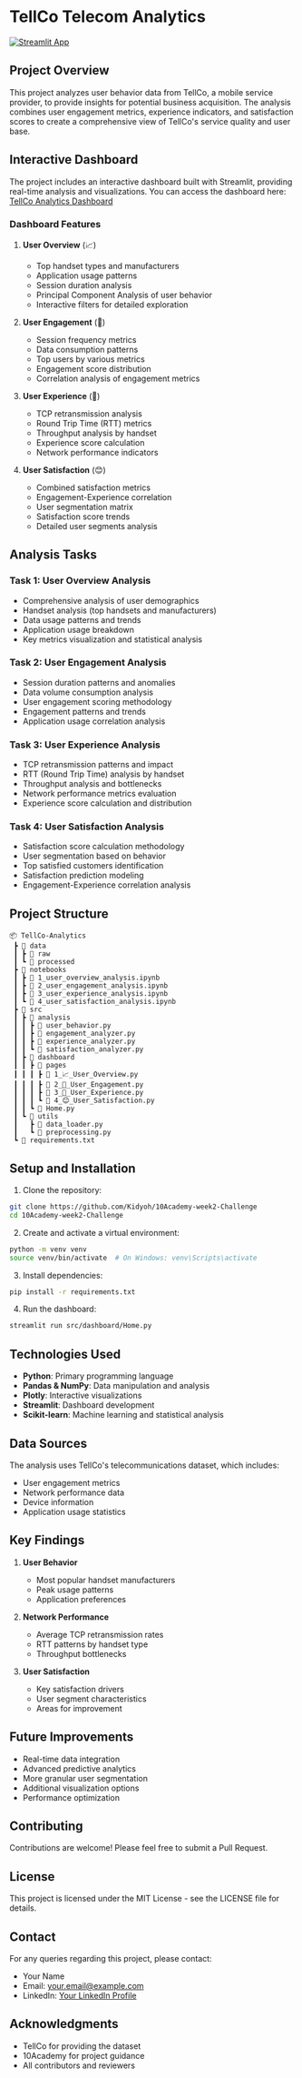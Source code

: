 # TellCo Telecom Analytics

[![Streamlit App](https://static.streamlit.io/badges/streamlit_badge_black_white.svg)](https://tellco-10x.streamlit.app/)

## Project Overview
This project analyzes user behavior data from TellCo, a mobile service provider, to provide insights for potential business acquisition. The analysis combines user engagement metrics, experience indicators, and satisfaction scores to create a comprehensive view of TellCo's service quality and user base.

## Interactive Dashboard
The project includes an interactive dashboard built with Streamlit, providing real-time analysis and visualizations. You can access the dashboard here: [TellCo Analytics Dashboard](YOUR_DASHBOARD_LINK_HERE)

### Dashboard Features
1. **User Overview** (📈)
   - Top handset types and manufacturers
   - Application usage patterns
   - Session duration analysis
   - Principal Component Analysis of user behavior
   - Interactive filters for detailed exploration

2. **User Engagement** (👥)
   - Session frequency metrics
   - Data consumption patterns
   - Top users by various metrics
   - Engagement score distribution
   - Correlation analysis of engagement metrics

3. **User Experience** (🌟)
   - TCP retransmission analysis
   - Round Trip Time (RTT) metrics
   - Throughput analysis by handset
   - Experience score calculation
   - Network performance indicators

4. **User Satisfaction** (😊)
   - Combined satisfaction metrics
   - Engagement-Experience correlation
   - User segmentation matrix
   - Satisfaction score trends
   - Detailed user segments analysis

## Analysis Tasks

### Task 1: User Overview Analysis
- Comprehensive analysis of user demographics
- Handset analysis (top handsets and manufacturers)
- Data usage patterns and trends
- Application usage breakdown
- Key metrics visualization and statistical analysis

### Task 2: User Engagement Analysis
- Session duration patterns and anomalies
- Data volume consumption analysis
- User engagement scoring methodology
- Engagement patterns and trends
- Application usage correlation analysis

### Task 3: User Experience Analysis
- TCP retransmission patterns and impact
- RTT (Round Trip Time) analysis by handset
- Throughput analysis and bottlenecks
- Network performance metrics evaluation
- Experience score calculation and distribution

### Task 4: User Satisfaction Analysis
- Satisfaction score calculation methodology
- User segmentation based on behavior
- Top satisfied customers identification
- Satisfaction prediction modeling
- Engagement-Experience correlation analysis

## Project Structure
```
📦 TellCo-Analytics
 ┣ 📂 data
 ┃ ┣ 📂 raw
 ┃ ┗ 📂 processed
 ┣ 📂 notebooks
 ┃ ┣ 📜 1_user_overview_analysis.ipynb
 ┃ ┣ 📜 2_user_engagement_analysis.ipynb
 ┃ ┣ 📜 3_user_experience_analysis.ipynb
 ┃ ┗ 📜 4_user_satisfaction_analysis.ipynb
 ┣ 📂 src
 ┃ ┣ 📂 analysis
 ┃ ┃ ┣ 📜 user_behavior.py
 ┃ ┃ ┣ 📜 engagement_analyzer.py
 ┃ ┃ ┣ 📜 experience_analyzer.py
 ┃ ┃ ┗ 📜 satisfaction_analyzer.py
 ┃ ┣ 📂 dashboard
 ┃ ┃ ┣ 📂 pages
 ┃ ┃ ┃ ┣ 📜 1_📈_User_Overview.py
 ┃ ┃ ┃ ┣ 📜 2_👥_User_Engagement.py
 ┃ ┃ ┃ ┣ 📜 3_🌟_User_Experience.py
 ┃ ┃ ┃ ┗ 📜 4_😊_User_Satisfaction.py
 ┃ ┃ ┗ 📜 Home.py
 ┃ ┗ 📂 utils
 ┃   ┣ 📜 data_loader.py
 ┃   ┗ 📜 preprocessing.py
 ┗ 📜 requirements.txt
```

## Setup and Installation

1. Clone the repository:
```bash
git clone https://github.com/Kidyoh/10Academy-week2-Challenge
cd 10Academy-week2-Challenge
```

2. Create and activate a virtual environment:
```bash
python -m venv venv
source venv/bin/activate  # On Windows: venv\Scripts\activate
```

3. Install dependencies:
```bash
pip install -r requirements.txt
```

4. Run the dashboard:
```bash
streamlit run src/dashboard/Home.py
```

## Technologies Used
- **Python**: Primary programming language
- **Pandas & NumPy**: Data manipulation and analysis
- **Plotly**: Interactive visualizations
- **Streamlit**: Dashboard development
- **Scikit-learn**: Machine learning and statistical analysis

## Data Sources
The analysis uses TellCo's telecommunications dataset, which includes:
- User engagement metrics
- Network performance data
- Device information
- Application usage statistics

## Key Findings
1. **User Behavior**
   - Most popular handset manufacturers
   - Peak usage patterns
   - Application preferences

2. **Network Performance**
   - Average TCP retransmission rates
   - RTT patterns by handset type
   - Throughput bottlenecks

3. **User Satisfaction**
   - Key satisfaction drivers
   - User segment characteristics
   - Areas for improvement

## Future Improvements
- Real-time data integration
- Advanced predictive analytics
- More granular user segmentation
- Additional visualization options
- Performance optimization

## Contributing
Contributions are welcome! Please feel free to submit a Pull Request.

## License
This project is licensed under the MIT License - see the LICENSE file for details.

## Contact
For any queries regarding this project, please contact:
- Your Name
- Email: your.email@example.com
- LinkedIn: [Your LinkedIn Profile](https://linkedin.com/in/yourprofile)

## Acknowledgments
- TellCo for providing the dataset
- 10Academy for project guidance
- All contributors and reviewers 